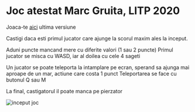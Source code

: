 # Joc atestat Marc Gruita, LITP 2020
Joaca-te [aici](www.gruita.ro) ultima versiune

Castigi daca esti primul jucator care ajunge la scorul maxim ales la inceput.

Aduni puncte mancand mere cu diferite valori (1 sau 2 puncte)
Primul jucator se misca cu WASD, iar al doilea cu cele 4 sageti

Un jucator se poate teleporta la intamplare pe ecran, sperand sa ajunga mai aproape de un mar, actiune care costa 1 punct
Teleportarea se face cu butonul Q sau M

La final, castigatorul il poate manca pe pierzator

![inceput joc](https://imgur.com/Psrc5De.png)
